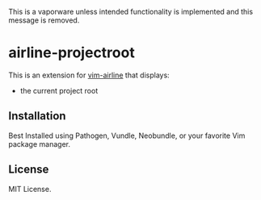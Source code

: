 
This is a vaporware unless intended functionality is implemented and this message is removed.

# airline-projectroot

This is an extension for [vim-airline](https://github.com/bling/vim-airline) that displays:
* the current project root

## Installation

Best Installed using Pathogen, Vundle, Neobundle, or your favorite Vim package manager.

## License

MIT License.

